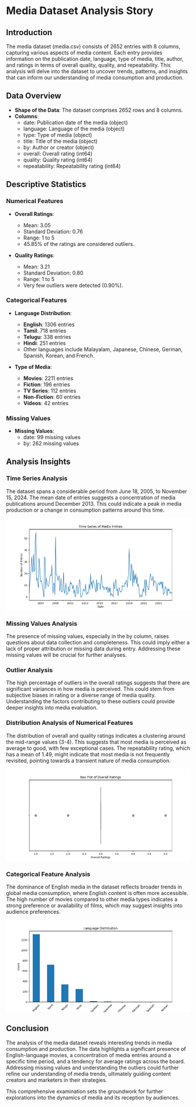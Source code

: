 # Media Dataset Analysis Story

## Introduction

The media dataset (media.csv) consists of 2652 entries with 8 columns, capturing various aspects of media content. Each entry provides information on the publication date, language, type of media, title, author, and ratings in terms of overall quality, quality, and repeatability. This analysis will delve into the dataset to uncover trends, patterns, and insights that can inform our understanding of media consumption and production.

## Data Overview

- **Shape of the Data**: The dataset comprises 2652 rows and 8 columns.
- **Columns**:
  - date: Publication date of the media (object)
  - language: Language of the media (object)
  - type: Type of media (object)
  - title: Title of the media (object)
  - by: Author or creator (object)
  - overall: Overall rating (int64)
  - quality: Quality rating (int64)
  - repeatability: Repeatability rating (int64)

## Descriptive Statistics

### Numerical Features
- **Overall Ratings**:
  - Mean: 3.05
  - Standard Deviation: 0.76
  - Range: 1 to 5
  - 45.85% of the ratings are considered outliers.

- **Quality Ratings**:
  - Mean: 3.21
  - Standard Deviation: 0.80
  - Range: 1 to 5
  - Very few outliers were detected (0.90%).

### Categorical Features
- **Language Distribution**:
  - **English**: 1306 entries
  - **Tamil**: 718 entries
  - **Telugu**: 338 entries
  - **Hindi**: 251 entries
  - Other languages include Malayalam, Japanese, Chinese, German, Spanish, Korean, and French.

- **Type of Media**:
  - **Movies**: 2211 entries
  - **Fiction**: 196 entries
  - **TV Series**: 112 entries
  - **Non-Fiction**: 60 entries
  - **Videos**: 42 entries

### Missing Values
- **Missing Values**:
  - date: 99 missing values
  - by: 262 missing values

## Analysis Insights

### Time Series Analysis
The dataset spans a considerable period from June 18, 2005, to November 15, 2024. The mean date of entries suggests a concentration of media publications around December 2013. This could indicate a peak in media production or a change in consumption patterns around this time.

![Time Series Line Graph](fig1.png)

### Missing Values Analysis
The presence of missing values, especially in the by column, raises questions about data collection and completeness. This could imply either a lack of proper attribution or missing data during entry. Addressing these missing values will be crucial for further analyses.

### Outlier Analysis
The high percentage of outliers in the overall ratings suggests that there are significant variances in how media is perceived. This could stem from subjective biases in rating or a diverse range of media quality. Understanding the factors contributing to these outliers could provide deeper insights into media evaluation.

### Distribution Analysis of Numerical Features
The distribution of overall and quality ratings indicates a clustering around the mid-range values (3-4). This suggests that most media is perceived as average to good, with few exceptional cases. The repeatability rating, which has a mean of 1.49, might indicate that most media is not frequently revisited, pointing towards a transient nature of media consumption.

![Box Plot of Overall Ratings](fig3.png)

### Categorical Feature Analysis
The dominance of English media in the dataset reflects broader trends in global media consumption, where English content is often more accessible. The high number of movies compared to other media types indicates a strong preference or availability of films, which may suggest insights into audience preferences.

![Bar Chart of Language Distribution](fig2.png)

## Conclusion

The analysis of the media dataset reveals interesting trends in media consumption and production. The data highlights a significant presence of English-language movies, a concentration of media entries around a specific time period, and a tendency for average ratings across the board. Addressing missing values and understanding the outliers could further refine our understanding of media trends, ultimately guiding content creators and marketers in their strategies.

This comprehensive examination sets the groundwork for further explorations into the dynamics of media and its reception by audiences.
